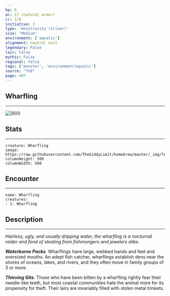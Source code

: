 ```yaml
---
hp: 6
ac: 17 (natural armor)
cr: 1/8
initiative: 3
type: 'monstrosity (sliver)'    
size: 'Medium'
environment: ['aquatic']
alignment: neutral evil
legendary: False
lair: False
mythic: False
regional: False
tags: ['monster', 'environment/aquatic']
source: "ToB"
page: 407
---
```


## Wharfling
---

![|600](https://raw.githubusercontent.com/TheGiddyLimit/homebrew/master/_img/ToB/Wharfling.webp)

## Stats
---

```statblock
creature: Wharfling
image: https://raw.githubusercontent.com/TheGiddyLimit/homebrew/master/_img/ToB/token/Wharfling.png
columnHeight: 500
columnWidth: 500
```

## Encounter
---

```encounter-table
name: Wharfling
creatures:
- 1: Wharfling
```

## Description
---
_Hairless, ugly, and usually dripping water, the wharfling is a nocturnal raider and fond of stealing from fishmongers and jewelers alike._

**_Waterborne Packs_**. Wharflings have large, webbed hands and feet and oversized mouths. An adept fish catcher, wharflings establish dens near the shores of oceans, lakes, and rivers, and they often move in family groups of 3 or more.

**_Thieving Gits_**. Those who have been bitten by a wharfling rightly fear their needle-like teeth, but most coastal communities hate the animal more for its propensity for theft. Their lairs are invariably filled with stolen metal trinkets.






